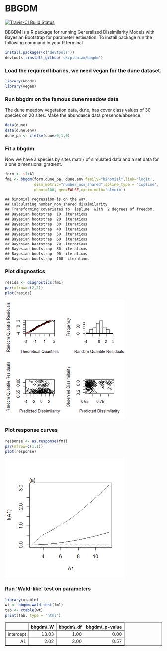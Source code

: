 BBGDM
=====

[![Travis-CI Build Status](https://travis-ci.org/skiptoniam/bbgdm.svg?branch=master)](https://travis-ci.org/skiptoniam/bbgdm)

BBGDM is a R package for running Generalized Dissimilarity Models with Bayesian Bootstrap for parameter estimation. To install package run the following command in your R terminal

``` r
install.packages(c('devtools'))
devtools::install_github('skiptoniam/bbgdm')
```

### Load the required libaries, we need vegan for the dune dataset.

``` r
library(bbgdm)
library(vegan)
```

### Run bbgdm on the famous dune meadow data

The dune meadow vegetation data, dune, has cover class values of 30 species on 20 sites. Make the abundance data presence/absence.

``` r
data(dune)
data(dune.env)
dune_pa <- ifelse(dune>0,1,0)
```

### Fit a bbgdm

Now we have a species by sites matrix of simulated data and a set data for a one dimensional gradient.

``` r
form <- ~1+A1
fm1 <- bbgdm(form,dune_pa, dune.env,family="binomial",link='logit',
             dism_metric="number_non_shared",spline_type = 'ispline',
             nboot=100, geo=FALSE,optim.meth='nlmnib')
```

    ## binomial regression is on the way. 
    ## Calculating number_non_shared dissimilarity
    ## Transforming covariates to  ispline  with  2 degrees of freedom.
    ## Bayesian bootstrap  10  iterations
    ## Bayesian bootstrap  20  iterations
    ## Bayesian bootstrap  30  iterations
    ## Bayesian bootstrap  40  iterations
    ## Bayesian bootstrap  50  iterations
    ## Bayesian bootstrap  60  iterations
    ## Bayesian bootstrap  70  iterations
    ## Bayesian bootstrap  80  iterations
    ## Bayesian bootstrap  90  iterations
    ## Bayesian bootstrap  100  iterations

### Plot diagnostics

``` r
resids <- diagnostics(fm1)
par(mfrow=c(2,2))
plot(resids)
```

![](readme_files/figure-markdown_github/unnamed-chunk-5-1.png)<!-- -->

### Plot response curves

``` r
response <- as.response(fm1)
par(mfrow=c(1,1))
plot(response)
```

![](readme_files/figure-markdown_github/unnamed-chunk-6-1.png)<!-- -->

### Run 'Wald-like' test on parameters

``` r
library(xtable)
wt <- bbgdm.wald.test(fm1)
tab <- xtable(wt)
print(tab, type = "html")
```

<!-- html table generated in R 3.2.2 by xtable 1.8-0 package -->
<!-- Tue Jul 05 01:58:39 2016 -->
<table border="1">
<tr>
<th>
</th>
<th>
bbgdm\_W
</th>
<th>
bbgdm\_df
</th>
<th>
bbgdm\_p-value
</th>
</tr>
<tr>
<td align="right">
intercept
</td>
<td align="right">
13.03
</td>
<td align="right">
1.00
</td>
<td align="right">
0.00
</td>
</tr>
<tr>
<td align="right">
A1
</td>
<td align="right">
2.02
</td>
<td align="right">
3.00
</td>
<td align="right">
0.57
</td>
</tr>
</table>
